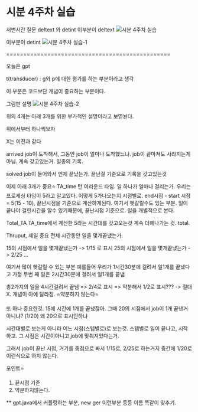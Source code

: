 # 시분 4주차 실습

저번시간 질문
deltext 와 detint
이부분이 deltext
![시분 4주차 실습](images/시분%204주차%20실습.png)

이부분이 detint
![시분 4주차 실습-1](images/시분%204주차%20실습-1.png)

================================================

오늘은 gpt

t(transducer) : g와 p에 대한 평가를 하는 부분이라고 생각

이 부분은 코드보단 개념이 중요하는 부분이다.

그림판 설명
![시분 4주차 실습-2](images/시분%204주차%20실습-2.png)

위의 4개는
아래 3개를 위한 부가적인 설명이라고 보멷뇐다.

위에서부터 하나씩보자

X는 이전과 같다

arrived
job이 도착해서, 그동안 job이 얼마나 도착했느냐.
job이 끝마쳐도 사라지는게 아님. 계속 갖고있는거. 일종의 기록.

solved
job이 들어와서 언제 끝났는가.
끝난걸 기준으로 기록을 갖고있는것

이제 아래 3개가 중요⭐️
TA_time
턴 어라운드 타임.
일 하나가 얼마나 걸리는가.
우리는 프로세싱 타임이 5라고 알고있다.
어떻게 5가나오는지 시점별로.
end시점 - start 시점 = 5(15 - 10), 끝난시점을 기준으로 계산하게된다.
여기서 헷갈릴수도 있는 부분.
일이 끝나야 걸린시간을 알수 있기때문에, 끝난시점 기준으로.
일을 개별적으로 본다.

Total_TA
TA_time에서 계산한 5라는 시간대를 갖고오는것
계속 더해나가는 것. total.

Thruput, 제일 중요
전체 시간동안 일을 몇개끝냈는가.

15의 시점에서 일을 몇개끝냈는가 -> 1/15 로 표시
25의 시점에서 일을 몇개끝냈는가 -> 2/25
…

여기서 많이 헷갈릴 수 있는 부분
예를들어 우리가 1시간30분에 걸려서 일1개를 끝냈다고 가정
두번 째 일은 2시간30분에 걸려서 일1개를 끝냄

총2가지의 일을 4시간걸려서 끝냄 => 2/4로 표시 => 약분해서 1/2로 표시??? -> 절대 X. 개념이 아예 달라짐. ⭐️약분하지 않는다⭐️

또 하나 중요한것.
15에 시간에 1개를 끝냈잖아.
그때 20의 시점에서 job이 1개 끝낸거아니냐? (1/20)
왜 20으로 표시안하냐

시간대별로 보는게 아니라 어느 시점(스텝별로)로 보는것.
스텝별로 일이 끝나고, 시작하고.
그 시점은 시간이아니고 job에 맞춰져있다는거.

그래서 job이 끝난 시점, 거기를 중점으로 봐서 1/15로, 2/25로 하는거지
중간에 1/20로 이런식으로 하지 않는다.

포인트⭐️
1. 끝시점 기준
2. 약분하지않는다.

**
gpt.java에서
커플링하는 부분, new ger 이런부분 등등 이름 똑같이 맞추기.

